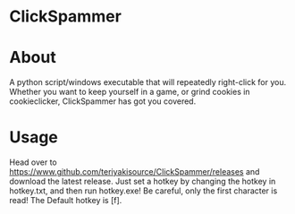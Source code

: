 # ClickSpammer


# About
A python script/windows executable that will repeatedly right-click for you.
Whether you want to keep yourself in a game, or grind cookies in cookieclicker, ClickSpammer has got you covered.

# Usage
Head over to https://www.github.com/teriyakisource/ClickSpammer/releases and download the latest release.
Just set a hotkey by changing the hotkey in hotkey.txt, and then run hotkey.exe!
Be careful, only the first character is read!
The Default hotkey is [f].



